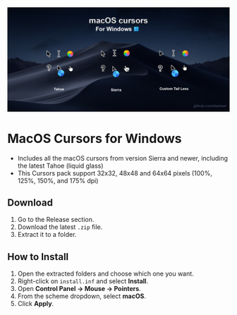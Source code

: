 ![macOS Cursors Preview](/preview.png)
---

# MacOS Cursors for Windows
- Includes all the macOS cursors from version Sierra and newer, including the latest Tahoe (liquid glass)
- This Cursors pack support 32x32, 48x48 and 64x64 pixels (100%, 125%, 150%, and 175% dpi)



## Download

1. Go to the Release section.
2. Download the latest `.zip` file.
3. Extract it to a folder.

## How to Install

1. Open the extracted folders and choose which one you want.
2. Right-click on `install.inf` and select **Install**.
3. Open **Control Panel → Mouse → Pointers**.
4. From the scheme dropdown, select **macOS**.
5. Click **Apply**.



